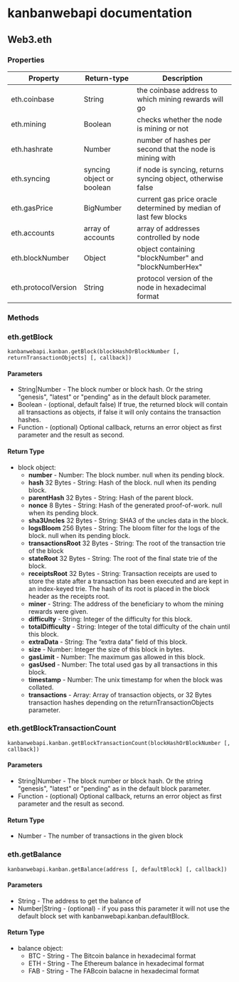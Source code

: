 # kanbanwebapi documentation


## Web3.eth

### Properties

| Property                | Return-type               | Description                                                      |
|-------------------------|---------------------------|------------------------------------------------------------------|
| eth.coinbase            | String                    | the coinbase address to which mining rewards will go             |
| eth.mining              | Boolean                   | checks whether the node is mining or not                         |
| eth.hashrate            | Number                    | number of hashes per second that the node is mining with         |
| eth.syncing             | syncing object or boolean | if node is syncing, returns syncing object, otherwise false      |
| eth.gasPrice            | BigNumber                 | current gas price oracle determined by median of last few blocks |// confirm if should exist
| eth.accounts            | array of accounts         | array of addresses controlled by node                            |// confirm return type & if works
| eth.blockNumber         | Object                    | object containing "blockNumber" and "blockNumberHex"             |
| eth.protocolVersion     | String                    | protocol version of the node in hexadecimal format               |// confirm if produces kanban version


### Methods

### eth.getBlock
```
kanbanwebapi.kanban.getBlock(blockHashOrBlockNumber [, returnTransactionObjects] [, callback])
```

#### Parameters
 - String|Number - The block number or block hash. Or the string "genesis", "latest" or "pending" as in the default block parameter.
 - Boolean - (optional, default false) If true, the returned block will contain all transactions as objects, if false it will only contains the transaction hashes.
 - Function - (optional) Optional callback, returns an error object as first parameter and the result as second.

#### Return Type
 - block object:
    * <b>number</b> - Number: The block number. null when its pending block.
    * <b>hash</b> 32 Bytes - String: Hash of the block. null when its pending block.
    * <b>parentHash</b> 32 Bytes - String: Hash of the parent block.
    * <b>nonce</b> 8 Bytes - String: Hash of the generated proof-of-work. null when its pending block.
    * <b>sha3Uncles</b> 32 Bytes - String: SHA3 of the uncles data in the block.
    * <b>logsBloom</b> 256 Bytes - String: The bloom filter for the logs of the block. null when its pending block.
    * <b>transactionsRoot</b> 32 Bytes - String: The root of the transaction trie of the block
    * <b>stateRoot</b> 32 Bytes - String: The root of the final state trie of the block.
    * <b>receiptsRoot</b> 32 Bytes - String: Transaction receipts are used to store the state after a transaction has been executed and are kept in an index-keyed trie. The hash of its root is placed in the block header as the receipts root.
    * <b>miner</b> - String: The address of the beneficiary to whom the mining rewards were given.
    * <b>difficulty</b> - String: Integer of the difficulty for this block.
    * <b>totalDifficulty</b> - String: Integer of the total difficulty of the chain until this block.
    * <b>extraData</b> - String: The “extra data” field of this block.
    * <b>size</b> - Number: Integer the size of this block in bytes.
    * <b>gasLimit</b> - Number: The maximum gas allowed in this block.
    * <b>gasUsed</b> - Number: The total used gas by all transactions in this block.
    * <b>timestamp</b> - Number: The unix timestamp for when the block was collated.
    * <b>transactions</b> - Array: Array of transaction objects, or 32 Bytes transaction hashes depending on the returnTransactionObjects parameter.


### eth.getBlockTransactionCount
```
kanbanwebapi.kanban.getBlockTransactionCount(blockHashOrBlockNumber [, callback])
```

#### Parameters
 - String|Number - The block number or block hash. Or the string "genesis", "latest" or "pending" as in the default block parameter.
 - Function - (optional) Optional callback, returns an error object as first parameter and the result as second.

#### Return Type
 - Number - The number of transactions in the given block



### eth.getBalance
```
kanbanwebapi.kanban.getBalance(address [, defaultBlock] [, callback])
```

#### Parameters
 - String - The address to get the balance of
 - Number|String - (optional) - if you pass this parameter it will not use the default block set with kanbanwebapi.kanban.defaultBlock.

#### Return Type
 - balance object:
    * BTC - String - The Bitcoin balance in hexadecimal format
    * ETH - String - The Ethereum balance in hexadecimal format
    * FAB - String - The FABcoin balacne in hexadecimal format
